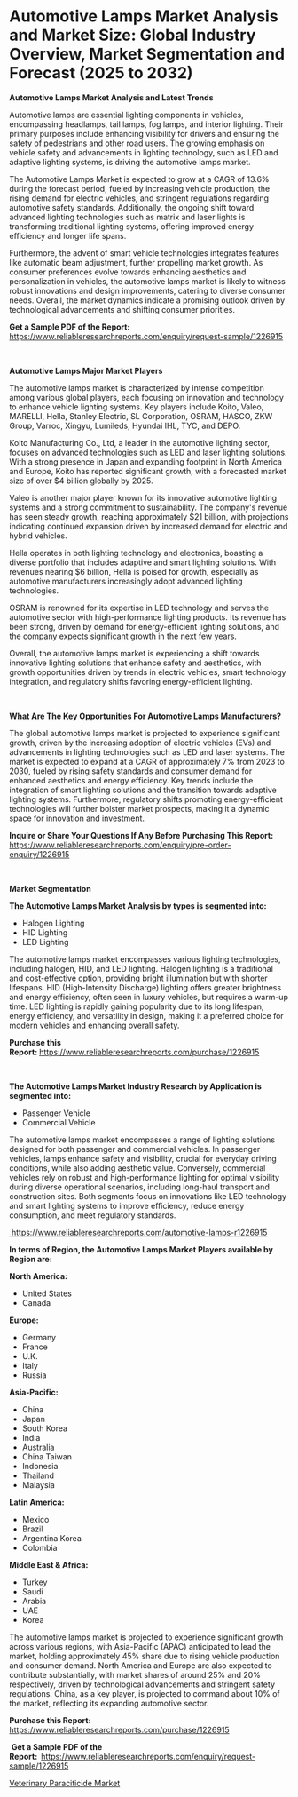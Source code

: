 <p><h1>Automotive Lamps Market Analysis and Market Size: Global Industry Overview, Market Segmentation and Forecast (2025 to 2032)</h1></p><p><strong>Automotive Lamps Market Analysis and Latest Trends</strong></p>
<p><p>Automotive lamps are essential lighting components in vehicles, encompassing headlamps, tail lamps, fog lamps, and interior lighting. Their primary purposes include enhancing visibility for drivers and ensuring the safety of pedestrians and other road users. The growing emphasis on vehicle safety and advancements in lighting technology, such as LED and adaptive lighting systems, is driving the automotive lamps market.</p><p>The Automotive Lamps Market is expected to grow at a CAGR of 13.6% during the forecast period, fueled by increasing vehicle production, the rising demand for electric vehicles, and stringent regulations regarding automotive safety standards. Additionally, the ongoing shift toward advanced lighting technologies such as matrix and laser lights is transforming traditional lighting systems, offering improved energy efficiency and longer life spans.</p><p>Furthermore, the advent of smart vehicle technologies integrates features like automatic beam adjustment, further propelling market growth. As consumer preferences evolve towards enhancing aesthetics and personalization in vehicles, the automotive lamps market is likely to witness robust innovations and design improvements, catering to diverse consumer needs. Overall, the market dynamics indicate a promising outlook driven by technological advancements and shifting consumer priorities.</p></p>
<p><strong>Get a Sample PDF of the Report:&nbsp;</strong> <a href="https://www.reliableresearchreports.com/enquiry/request-sample/1226915?utm_campaign=2779&utm_medium=2&utm_source=Github&utm_content=ia&utm_term=25032025&utm_id=automotive-lamps">https://www.reliableresearchreports.com/enquiry/request-sample/1226915</a></p>
<p>&nbsp;</p>
<p><strong>Automotive Lamps Major Market Players</strong></p>
<p><p>The automotive lamps market is characterized by intense competition among various global players, each focusing on innovation and technology to enhance vehicle lighting systems. Key players include Koito, Valeo, MARELLI, Hella, Stanley Electric, SL Corporation, OSRAM, HASCO, ZKW Group, Varroc, Xingyu, Lumileds, Hyundai IHL, TYC, and DEPO.</p><p>Koito Manufacturing Co., Ltd, a leader in the automotive lighting sector, focuses on advanced technologies such as LED and laser lighting solutions. With a strong presence in Japan and expanding footprint in North America and Europe, Koito has reported significant growth, with a forecasted market size of over $4 billion globally by 2025.</p><p>Valeo is another major player known for its innovative automotive lighting systems and a strong commitment to sustainability. The company's revenue has seen steady growth, reaching approximately $21 billion, with projections indicating continued expansion driven by increased demand for electric and hybrid vehicles.</p><p>Hella operates in both lighting technology and electronics, boasting a diverse portfolio that includes adaptive and smart lighting solutions. With revenues nearing $6 billion, Hella is poised for growth, especially as automotive manufacturers increasingly adopt advanced lighting technologies.</p><p>OSRAM is renowned for its expertise in LED technology and serves the automotive sector with high-performance lighting products. Its revenue has been strong, driven by demand for energy-efficient lighting solutions, and the company expects significant growth in the next few years.</p><p>Overall, the automotive lamps market is experiencing a shift towards innovative lighting solutions that enhance safety and aesthetics, with growth opportunities driven by trends in electric vehicles, smart technology integration, and regulatory shifts favoring energy-efficient lighting.</p></p>
<p>&nbsp;</p>
<p><strong>What Are The Key Opportunities For Automotive Lamps Manufacturers?</strong></p>
<p><p>The global automotive lamps market is projected to experience significant growth, driven by the increasing adoption of electric vehicles (EVs) and advancements in lighting technologies such as LED and laser systems. The market is expected to expand at a CAGR of approximately 7% from 2023 to 2030, fueled by rising safety standards and consumer demand for enhanced aesthetics and energy efficiency. Key trends include the integration of smart lighting solutions and the transition towards adaptive lighting systems. Furthermore, regulatory shifts promoting energy-efficient technologies will further bolster market prospects, making it a dynamic space for innovation and investment.</p></p>
<p><strong>Inquire or Share Your Questions If Any Before Purchasing This Report:</strong> <a href="https://www.reliableresearchreports.com/enquiry/pre-order-enquiry/1226915?utm_campaign=2779&utm_medium=2&utm_source=Github&utm_content=ia&utm_term=25032025&utm_id=automotive-lamps">https://www.reliableresearchreports.com/enquiry/pre-order-enquiry/1226915</a></p>
<p>&nbsp;</p>
<p><strong>Market Segmentation</strong></p>
<p><strong>The Automotive Lamps Market Analysis by types is segmented into:</strong></p>
<p><ul><li>Halogen Lighting</li><li>HID Lighting</li><li>LED Lighting</li></ul></p>
<p><p>The automotive lamps market encompasses various lighting technologies, including halogen, HID, and LED lighting. Halogen lighting is a traditional and cost-effective option, providing bright illumination but with shorter lifespans. HID (High-Intensity Discharge) lighting offers greater brightness and energy efficiency, often seen in luxury vehicles, but requires a warm-up time. LED lighting is rapidly gaining popularity due to its long lifespan, energy efficiency, and versatility in design, making it a preferred choice for modern vehicles and enhancing overall safety.</p></p>
<p><strong>Purchase this Report:&nbsp;</strong><a href="https://www.reliableresearchreports.com/purchase/1226915?utm_campaign=2779&utm_medium=2&utm_source=Github&utm_content=ia&utm_term=25032025&utm_id=automotive-lamps">https://www.reliableresearchreports.com/purchase/1226915</a></p>
<p>&nbsp;</p>
<p><strong>The Automotive Lamps Market Industry Research by Application is segmented into:</strong></p>
<p><ul><li>Passenger Vehicle</li><li>Commercial Vehicle</li></ul></p>
<p><p>The automotive lamps market encompasses a range of lighting solutions designed for both passenger and commercial vehicles. In passenger vehicles, lamps enhance safety and visibility, crucial for everyday driving conditions, while also adding aesthetic value. Conversely, commercial vehicles rely on robust and high-performance lighting for optimal visibility during diverse operational scenarios, including long-haul transport and construction sites. Both segments focus on innovations like LED technology and smart lighting systems to improve efficiency, reduce energy consumption, and meet regulatory standards.</p></p>
<p><a href="https://www.reliableresearchreports.com/automotive-lamps-r1226915?utm_campaign=2779&utm_medium=2&utm_source=Github&utm_content=ia&utm_term=25032025&utm_id=automotive-lamps">&nbsp;https://www.reliableresearchreports.com/automotive-lamps-r1226915</a></p>
<p><strong>In terms of Region, the Automotive Lamps Market Players available by Region are:</strong></p>
<p>
    <p> <strong> North America: </strong>
        <ul>
            <li>United States</li>
            <li>Canada</li>
        </ul>
        </p> 
    <p> <strong> Europe: </strong>
        <ul>
            <li>Germany</li>
            <li>France</li>
            <li>U.K.</li>
            <li>Italy</li>
            <li>Russia</li>
        </ul>
        </p> 
    <p> <strong> Asia-Pacific: </strong>
        <ul>
            <li>China</li>
            <li>Japan</li>
            <li>South Korea</li>
            <li>India</li>
            <li>Australia</li>
            <li>China Taiwan</li>
            <li>Indonesia</li>
            <li>Thailand</li>
            <li>Malaysia</li>
        </ul>
        </p> 
    <p> <strong> Latin America: </strong>
        <ul>
            <li>Mexico</li>
            <li>Brazil</li>
            <li>Argentina Korea</li>
            <li>Colombia</li>
        </ul>
        </p> 
    <p> <strong> Middle East & Africa: </strong>
        <ul>
            <li>Turkey</li>
            <li>Saudi</li>
            <li>Arabia</li>
            <li>UAE</li>
            <li>Korea</li>
        </ul>
    </p>
    </p>
<p><p>The automotive lamps market is projected to experience significant growth across various regions, with Asia-Pacific (APAC) anticipated to lead the market, holding approximately 45% share due to rising vehicle production and consumer demand. North America and Europe are also expected to contribute substantially, with market shares of around 25% and 20% respectively, driven by technological advancements and stringent safety regulations. China, as a key player, is projected to command about 10% of the market, reflecting its expanding automotive sector.</p></p>
<p><strong>Purchase this Report: </strong><a href="https://www.reliableresearchreports.com/purchase/1226915?utm_campaign=2779&utm_medium=2&utm_source=Github&utm_content=ia&utm_term=25032025&utm_id=automotive-lamps">https://www.reliableresearchreports.com/purchase/1226915</a></p>
<p>&nbsp;<strong>Get a Sample PDF of the Report:&nbsp;&nbsp;</strong><a href="https://www.reliableresearchreports.com/enquiry/request-sample/1226915?utm_campaign=2779&utm_medium=2&utm_source=Github&utm_content=ia&utm_term=25032025&utm_id=automotive-lamps">https://www.reliableresearchreports.com/enquiry/request-sample/1226915</a></p>
<p><strong></strong></p>
<p><p><a href="https://github.com/osbornrdaflalo/Market-Research-Report-List-1/blob/main/veterinary-paraciticide-market.md?utm_campaign=2779&utm_medium=2&utm_source=Github&utm_content=ia&utm_term=25032025&utm_id=automotive-lamps">Veterinary Paraciticide Market</a></p></p>